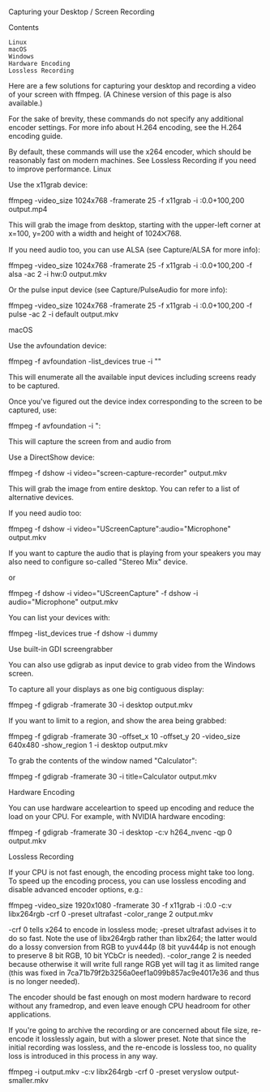  Capturing your Desktop / Screen Recording

Contents

    Linux
    macOS
    Windows
    Hardware Encoding
    Lossless Recording

Here are a few solutions for capturing your desktop and recording a video of your screen with ffmpeg. (A Chinese version of this page is also available.)

For the sake of brevity, these commands do not specify any additional encoder settings. For more info about H.264 encoding, see the H.264 encoding guide.

By default, these commands will use the x264 encoder, which should be reasonably fast on modern machines. See Lossless Recording if you need to improve performance.
Linux

Use the x11grab device:

ffmpeg -video_size 1024x768 -framerate 25 -f x11grab -i :0.0+100,200 output.mp4

This will grab the image from desktop, starting with the upper-left corner at x=100, y=200 with a width and height of 1024⨉768.

If you need audio too, you can use ALSA (see Capture/ALSA for more info):

ffmpeg -video_size 1024x768 -framerate 25 -f x11grab -i :0.0+100,200 -f alsa -ac 2 -i hw:0 output.mkv

Or the pulse input device (see Capture/PulseAudio for more info):

ffmpeg -video_size 1024x768 -framerate 25 -f x11grab -i :0.0+100,200 -f pulse -ac 2 -i default output.mkv

macOS

Use the avfoundation device:

ffmpeg -f avfoundation -list_devices true -i ""

This will enumerate all the available input devices including screens ready to be captured.

Once you've figured out the device index corresponding to the screen to be captured, use:

ffmpeg -f avfoundation -i "<screen device index>:<audio device index>" output.mkv

This will capture the screen from <screen device index> and audio from <audio device index> into the output file output.mkv.
Windows
Use DirectShow

Use a DirectShow ​device:

ffmpeg -f dshow -i video="screen-capture-recorder" output.mkv

This will grab the image from entire desktop. You can refer to a ​list of alternative devices.

If you need audio too:

ffmpeg -f dshow -i video="UScreenCapture":audio="Microphone" output.mkv

If you want to capture the audio that is playing from your speakers you may also need to configure so-called "Stereo Mix" device.

or

ffmpeg -f dshow -i video="UScreenCapture" -f dshow -i audio="Microphone" output.mkv

You can list your devices with:

ffmpeg -list_devices true -f dshow -i dummy

Use built-in GDI screengrabber

You can also use gdigrab as input device to grab video from the Windows screen.

To capture all your displays as one big contiguous display:

ffmpeg -f gdigrab -framerate 30 -i desktop output.mkv

If you want to limit to a region, and show the area being grabbed:

ffmpeg -f gdigrab -framerate 30 -offset_x 10 -offset_y 20 -video_size 640x480 -show_region 1 -i desktop output.mkv

To grab the contents of the window named "Calculator":

ffmpeg -f gdigrab -framerate 30 -i title=Calculator output.mkv

Hardware Encoding

You can use hardware acceleartion to speed up encoding and reduce the load on your CPU. For example, with NVIDIA hardware encoding:

ffmpeg -f gdigrab -framerate 30 -i desktop -c:v h264_nvenc -qp 0 output.mkv

Lossless Recording

If your CPU is not fast enough, the encoding process might take too long. To speed up the encoding process, you can use lossless encoding and disable advanced encoder options, e.g.:

ffmpeg -video_size 1920x1080 -framerate 30 -f x11grab -i :0.0 -c:v libx264rgb -crf 0 -preset ultrafast -color_range 2 output.mkv

-crf 0 tells x264 to encode in lossless mode; -preset ultrafast advises it to do so fast. Note the use of libx264rgb rather than libx264; the latter would do a lossy conversion from RGB to yuv444p (8 bit yuv444p is not enough to preserve 8 bit RGB, 10 bit YCbCr is needed). -color_range 2 is needed because otherwise it will write full range RGB yet will tag it as limited range (this was fixed in 7ca71b79f2b3256a0eef1a099b857ac9e4017e36 and thus is no longer needed).

The encoder should be fast enough on most modern hardware to record without any framedrop, and even leave enough CPU headroom for other applications.

If you're going to archive the recording or are concerned about file size, re-encode it losslessly again, but with a slower preset. Note that since the initial recording was lossless, and the re-encode is lossless too, no quality loss is introduced in this process in any way.

ffmpeg -i output.mkv -c:v libx264rgb -crf 0 -preset veryslow output-smaller.mkv

